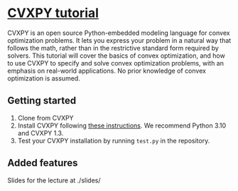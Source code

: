 # [CVXPY tutorial](https://cvxgrp.org/cvx_short_course)

CVXPY is an open source Python-embedded modeling language for convex
optimization problems. It lets you express your problem in a natural way that
follows the math, rather than in the restrictive standard form required by
solvers. This tutorial will cover the basics of convex optimization, and how to
use CVXPY to specify and solve convex optimization problems, with an emphasis on real-world applications. No prior knowledge of convex optimization is assumed.

## Getting started

1. Clone from CVXPY
2. Install CVXPY following [these instructions](https://www.cvxpy.org/install/index.html).
   We recommend Python 3.10 and CVXPY 1.3.
3. Test your CVXPY installation by running ``test.py`` in the repository.

## Added features

Slides for the lecture at ./slides/